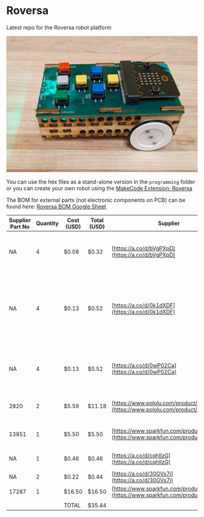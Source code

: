 # Roversa

Latest repo for the Roversa robot platform

![Roversa v 2.1.1](https://github.com/eb8ga/roversa2/blob/main/github/pics/sideView.jpg?raw=true)

You can use the hex files as a stand-alone version in the `programming` folder or you can create your own robot using the [MakeCode Extension: Roversa](https://makecode.microbit.org/pkg/eb8ga/pxt-roversa-2)

The BOM for external parts (not electronic components on PCB) can be found here: [Roversa BOM Google Sheet](https://docs.google.com/spreadsheets/d/1kUYj0oMbVDgQLuEuongM7C7LegzUWYho4GA3NhyuQq4/edit?usp=sharing)

| Supplier Part No | Quantity | Cost (USD) | Total (USD) | Supplier                                                                           | Notes                                                                                                                            | Datasheet                                                                                                                                                                                                                                                                                                                                                                                           |
| ---------------- | -------- | ---------- | ----------- | ---------------------------------------------------------------------------------- | -------------------------------------------------------------------------------------------------------------------------------- | --------------------------------------------------------------------------------------------------------------------------------------------------------------------------------------------------------------------------------------------------------------------------------------------------------------------------------------------------------------------------------------------------- |
| NA               | 4        | $0.08      | $0.32       | [https://a.co/d/bVgPXpD](https://a.co/d/bVgPXpD)                                   | Self-tapping M1.7x4mm screws, you can also use super glue instead                                                                | NA                                                                                                                                                                                                                                                                                                                                                                                                  |
| NA               | 4        | $0.13      | $0.52       | [https://a.co/d/0k1dXDF](https://a.co/d/0k1dXDF)                                   | Self-tapping M2x5mm screws to replace the M2x8mm screws that come with the servos and will not protrude through the wood chassis | NA                                                                                                                                                                                                                                                                                                                                                                                                  |
| NA               | 4        | $0.13      | $0.52       | [https://a.co/d/0wP02Ca](https://a.co/d/0wP02Ca)                                   | Button head M2.5x6mm screws, 2x for ball bearing mount and 2x for battery holder                                                 | NA                                                                                                                                                                                                                                                                                                                                                                                                  |
| 2820             | 2        | $5.59      | $11.18      | [https://www.pololu.com/product/2820](https://www.pololu.com/product/2820)         | FEETECH FS90R Micro Continuous Rotation Servo                                                                                    | [https://www.pololu.com/file/0J1867/FS90R.pdf](https://www.pololu.com/file/0J1867/FS90R.pdf)                                                                                                                                                                                                                                                                                                        |
| 13851            | 1        | $5.50      | $5.50       | [https://www.sparkfun.com/products/13851](https://www.sparkfun.com/products/13851) | Must be 400mAh battery or larger                                                                                                 | [https://cdn.sparkfun.com/datasheets/Prototyping/spe-00-502535-400mah-en-1.0ver.pdf?_gl=1\*1mhcuoq\*_ga\*MjQxOTQ0NjAzLjE3MDgyMDA3NzQ.\*_ga_T369JS7J9N\*MTcwOTIzNDEyNC43LjAuMTcwOTIzNDEyNC42MC4wLjA.](https://cdn.sparkfun.com/datasheets/Prototyping/spe-00-502535-400mah-en-1.0ver.pdf?_gl=1*1mhcuoq*_ga*MjQxOTQ0NjAzLjE3MDgyMDA3NzQ.*_ga_T369JS7J9N*MTcwOTIzNDEyNC43LjAuMTcwOTIzNDEyNC42MC4wLjA.) |
| NA               | 1        | $0.46      | $0.46       | [https://a.co/d/cqhlIzG](https://a.co/d/cqhlIzG)                                   | Ball bearing for 3D printed bearing holder                                                                                       | NA                                                                                                                                                                                                                                                                                                                                                                                                  |
| NA               | 2        | $0.22      | $0.44       | [](https://a.co/d/30GVs7j)[https://a.co/d/30GVs7j](https://a.co/d/30GVs7j)         | O-rings for 3D printed wheel                                                                                                     | NA                                                                                                                                                                                                                                                                                                                                                                                                  |
| 17287            | 1        | $16.50     | $16.50      | [https://www.sparkfun.com/products/17287](https://www.sparkfun.com/products/17287) | Microcontroller for robot                                                                                                        | [https://microbit.org/](https://microbit.org/)                                                                                                                                                                                                                                                                                                                                                      |
|                  |          |            |             |                                                                                    |                                                                                                                                  |                                                                                                                                                                                                                                                                                                                                                                                                     |
|                  |          | TOTAL      | $35.44     |                                                                                    |                                                                                                                                  |                                                                                                                                                                                                                                                                                                                                                                                                     |
